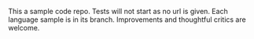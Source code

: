 This a sample code repo.
Tests will not start as no url is given.
Each language sample is in its branch.
Improvements and thoughtful critics are welcome.